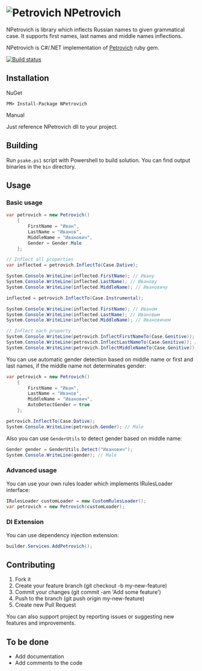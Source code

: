 ![Petrovich](petrovich.png) ﻿NPetrovich
==========

NPetrovich is library which inflects Russian names to given grammatical case. It supports first names, last names and middle names inflections.

NPetrovich is C#/.NET implementation of [Petrovich](https://github.com/rocsci/petrovich) ruby gem.

[![Build status](https://ci.appveyor.com/api/projects/status/ieqcivsb3cxghx2a)](https://ci.appveyor.com/project/VitaliFokin/petrovich-net)

## Installation

NuGet

```
PM> Install-Package NPetrovich
```

Manual

Just reference NPetrovich dll to your project.

## Building

Run `psake.ps1` script with Powershell to build solution. You can find output binaries in the `bin` directory.

## Usage

### Basic usage

```csharp
var petrovich = new Petrovich()
	{
		FirstName = "Иван",
		LastName = "Иванов",
		MiddleName = "Иванович",
		Gender = Gender.Male
	};

// Inflect all properties
var inflected = petrovich.InflectTo(Case.Dative);

System.Console.WriteLine(inflected.FirstName); // Ивану
System.Console.WriteLine(inflected.LastName); // Иванову
System.Console.WriteLine(inflected.MiddleName); // Ивановичу

inflected = petrovich.InflectTo(Case.Instrumental);

System.Console.WriteLine(inflected.FirstName); // Иваном
System.Console.WriteLine(inflected.LastName); // Ивановым
System.Console.WriteLine(inflected.MiddleName); // Ивановичем

// Inflect each property
System.Console.WriteLine(petrovich.InflectFirstNameTo(Case.Genitive)); // Ивана
System.Console.WriteLine(petrovich.InflectLastNameTo(Case.Genitive)); // Иванова
System.Console.WriteLine(petrovich.InflectMiddleNameTo(Case.Genitive)); // Ивановича
```

You can use automatic gender detection based on middle name or first and last names, if the middle name not determinates gender:

```csharp
var petrovich = new Petrovich()
    {
        FirstName = "Иван",
        LastName = "Иванов",
        MiddleName = "Иванович",
        AutoDetectGender = true
    };

petrovich.InflectTo(Case.Dative);
System.Console.WriteLine(petrovich.Gender); // Male
```

Also you can use `GenderUtils` to detect gender based on middle name:

```csharp
Gender gender = GenderUtils.Detect("Иванович");
System.Console.WriteLine(gender); // Male
```

### Advanced usage

You can use your own rules loader which implements IRulesLoader interface:

```csharp
IRulesLoader customLoader = new CustomRulesLoader();
var petrovich = new Petrovich(customLoader);
```
### DI Extension

You can use dependency injection extension:

```csharp
builder.Services.AddPetrovich();
```

## Contributing

1. Fork it
2. Create your feature branch (git checkout -b my-new-feature)
3. Commit your changes (git commit -am 'Add some feature')
4. Push to the branch (git push origin my-new-feature)
5. Create new Pull Request

You can also support project by reporting issues or suggesting new features and improvements.

## To be done

* Add documentation
* Add comments to the code
